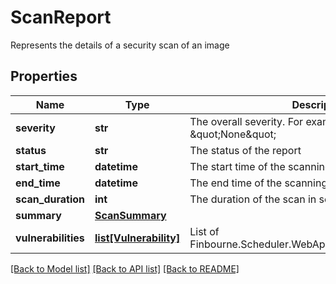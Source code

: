 # ScanReport

Represents the details of a security scan of an image

## Properties
Name | Type | Description | Notes
------------ | ------------- | ------------- | -------------
**severity** | **str** | The overall severity. For example : \&quot;High\&quot; or \&quot;None\&quot; | [optional] 
**status** | **str** | The status of the report | [optional] 
**start_time** | **datetime** | The start time of the scanning process | [optional] 
**end_time** | **datetime** | The end time of the scanning process | [optional] 
**scan_duration** | **int** | The duration of the scan in seconds | [optional] 
**summary** | [**ScanSummary**](ScanSummary.md) |  | [optional] 
**vulnerabilities** | [**list[Vulnerability]**](Vulnerability.md) | List of Finbourne.Scheduler.WebApi.Dtos.Images.Vulnerability | [optional] 

[[Back to Model list]](../README.md#documentation-for-models) [[Back to API list]](../README.md#documentation-for-api-endpoints) [[Back to README]](../README.md)


